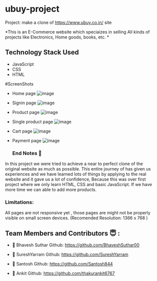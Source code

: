 # ubuy-project
Project: make a clone of https://www.ubuy.co.in/ site

*This is an E-Commerce website which speciaizes in selling All kinds of projects like Electronics, Home goods, books, etc. *

## Technology Stack Used
- JavaScript
- CSS
- HTML

#ScreenShots
- Home page
![image](https://user-images.githubusercontent.com/95856642/158948227-02fedefd-f12e-48cd-9596-d7f498eb0f63.png)

- Signin page
![image](https://user-images.githubusercontent.com/95856642/158948429-b3d65129-1dba-4fad-8d8c-32b7bbab1d7e.png)

- Product page
 ![image](https://user-images.githubusercontent.com/95856642/158948337-7c10c9f7-97df-4df7-a57d-3d9e8bfd93d7.png)
 
- Single product page
![image](https://user-images.githubusercontent.com/95856642/158948555-19af9c98-187b-4ae9-9833-088f37cb5e39.png)

- Cart page
![image](https://user-images.githubusercontent.com/95856642/158948597-13419ac1-ed48-4ad0-8d6c-5b4fa8a9c7ff.png)
  
- Payment page
![image](https://user-images.githubusercontent.com/95856642/158948688-8d092fb9-8c45-477c-8c05-05b0ac32897c.png)
  
  ### End Notes 📑
In this project we were tried to achieve a near to perfect clone of the original website as much as possible. This entire journey of has given us experiences and we have learned lots of things by applying to the real website and it gave us a lot of confidence, Because this was over first project where we only learn HTML, CSS and basic JavaScript. If we have more time we can able to add more products.

### Limitations:
All pages are not responsive yet , those pages are might not be properly visible on small screen devices.
(Recomended Resolution: 1366 x 768 )
  
  ## Team Members and Contributors 😇 :

- 👤 Bhavesh Suthar
  Github: https://github.com/BhaveshSuthar00
  
- 👤 SureshYarram
  Github: https://github.com/SureshYarram
  
- 👤 Santosh
  Github: https://github.com/Santosh844
  
- 👤 Ankit 
  Github: https://github.com/thakurankit6767 
  
